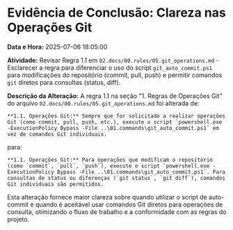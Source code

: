 # Evidência de Conclusão: Clareza nas Operações Git

**Data e Hora:** 2025-07-06 18:05:00

**Atividade:** Revisar Regra 1.1 em `02.docs/00.rules/05.git_operations.md` - Esclarecer a regra para diferenciar o uso do script `git_auto_commit.ps1` para modificações do repositório (commit, pull, push) e permitir comandos `git` diretos para consultas (status, diff).

**Descrição da Alteração:**
A regra 1.1 na seção "1. Regras de Operações Git" do arquivo `02.docs/00.rules/05.git_operations.md` foi alterada de:

```
**1.1. Operações Git:** Sempre que for solicitado a realizar operações Git (como commit, pull, push, etc.), execute o script `powershell.exe -ExecutionPolicy Bypass -File ..\01.commands\git_auto_commit.ps1` em vez de comandos Git individuais.
```

para:

```
**1.1. Operações Git:** Para operações que modificam o repositório (como `commit`, `pull`, `push`), execute o script `powershell.exe -ExecutionPolicy Bypass -File ..\01.commands\git_auto_commit.ps1`. Para consultas de status ou diferenças (`git status`, `git diff`), comandos Git individuais são permitidos.
```

Esta alteração fornece maior clareza sobre quando utilizar o script de auto-commit e quando é aceitável usar comandos Git diretos para operações de consulta, otimizando o fluxo de trabalho e a conformidade com as regras do projeto.
